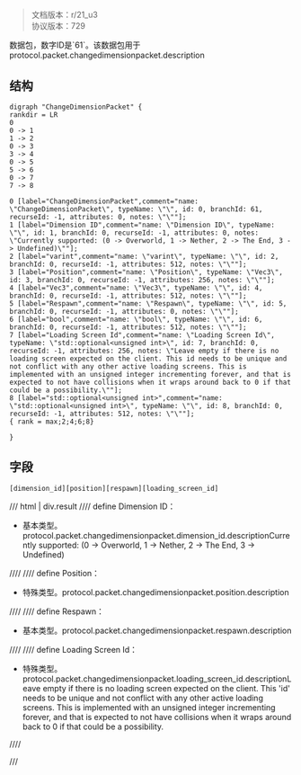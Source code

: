 # <!-- md:samp ChangeDimensionPacket -->

> 文档版本：r/21_u3<br/>协议版本：729

<!-- md:samp ChangeDimensionPacket -->数据包，数字ID是`61`。该数据包用于protocol.packet.changedimensionpacket.description

## 结构

```viz
digraph "ChangeDimensionPacket" {
rankdir = LR
0
0 -> 1
1 -> 2
0 -> 3
3 -> 4
0 -> 5
5 -> 6
0 -> 7
7 -> 8

0 [label="ChangeDimensionPacket",comment="name: \"ChangeDimensionPacket\", typeName: \"\", id: 0, branchId: 61, recurseId: -1, attributes: 0, notes: \"\""];
1 [label="Dimension ID",comment="name: \"Dimension ID\", typeName: \"\", id: 1, branchId: 0, recurseId: -1, attributes: 0, notes: \"Currently supported: (0 -> Overworld, 1 -> Nether, 2 -> The End, 3 -> Undefined)\""];
2 [label="varint",comment="name: \"varint\", typeName: \"\", id: 2, branchId: 0, recurseId: -1, attributes: 512, notes: \"\""];
3 [label="Position",comment="name: \"Position\", typeName: \"Vec3\", id: 3, branchId: 0, recurseId: -1, attributes: 256, notes: \"\""];
4 [label="Vec3",comment="name: \"Vec3\", typeName: \"\", id: 4, branchId: 0, recurseId: -1, attributes: 512, notes: \"\""];
5 [label="Respawn",comment="name: \"Respawn\", typeName: \"\", id: 5, branchId: 0, recurseId: -1, attributes: 0, notes: \"\""];
6 [label="bool",comment="name: \"bool\", typeName: \"\", id: 6, branchId: 0, recurseId: -1, attributes: 512, notes: \"\""];
7 [label="Loading Screen Id",comment="name: \"Loading Screen Id\", typeName: \"std::optional<unsigned int>\", id: 7, branchId: 0, recurseId: -1, attributes: 256, notes: \"Leave empty if there is no loading screen expected on the client. This id needs to be unique and not conflict with any other active loading screens. This is implemented with an unsigned integer incrementing forever, and that is expected to not have collisions when it wraps around back to 0 if that could be a possibility.\""];
8 [label="std::optional<unsigned int>",comment="name: \"std::optional<unsigned int>\", typeName: \"\", id: 8, branchId: 0, recurseId: -1, attributes: 512, notes: \"\""];
{ rank = max;2;4;6;8}

}

```

## 字段

```title='ChangeDimensionPacket'
[dimension_id][position][respawn][loading_screen_id]
```

/// html | div.result
//// define
Dimension ID：<!-- md:samp varint -->

- 基本类型。protocol.packet.changedimensionpacket.dimension_id.descriptionCurrently supported: (0 -> Overworld, 1 -> Nether, 2 -> The End, 3 -> Undefined)


////
//// define
Position：[<!-- md:samp Vec3 -->](../types/vec3.md)

- 特殊类型。protocol.packet.changedimensionpacket.position.description


////
//// define
Respawn：<!-- md:samp bool -->

- 基本类型。protocol.packet.changedimensionpacket.respawn.description


////
//// define
Loading Screen Id：[<!-- md:samp std::optional&lt;unsigned int&gt; -->](../types/std__optional_unsigned_int_.md)

- 特殊类型。protocol.packet.changedimensionpacket.loading_screen_id.descriptionLeave empty if there is no loading screen expected on the client. This 'id' needs to be unique and not conflict with any other active loading screens. This is implemented with an unsigned integer incrementing forever, and that is expected to not have collisions when it wraps around back to 0 if that could be a possibility.


////

///

